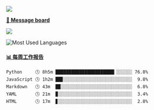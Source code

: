 [![](https://count.getloli.com/get/@SmaIIstars.github.readme)](https://count.getloli.com/)


[**💬 Message board**](https://chat.getloli.com/room/@SmaIIstars.github)

[![](https://chat.getloli.com/room/@SmaIIstars.github/svg?width=600&height=100&limit=20&theme=light&fontSize=14)](https://chat.getloli.com/room/@SmaIIstars.github)


![Most Used Languages](https://github-readme-stats.vercel.app/api/top-langs/?username=SmaIIstars&theme=dark&layout=compact)

<!-- waka-box start -->
#### <a href="https://gist.github.com/7bedf98e5eb1c9dafa176cc06c2428a5" target="_blank">📊 每周工作报告</a>
```text
Python     🕓 8h5m ██████████████████████▎░░░░░░ 76.8%
JavaScript 🕓 1h2m ██▊░░░░░░░░░░░░░░░░░░░░░░░░░░  9.8%
Markdown   🕓 43m  █▉░░░░░░░░░░░░░░░░░░░░░░░░░░░  6.8%
YAML       🕓 21m  ▉░░░░░░░░░░░░░░░░░░░░░░░░░░░░  3.4%
HTML       🕓 17m  ▊░░░░░░░░░░░░░░░░░░░░░░░░░░░░  2.8%
```
<!-- Powered by https://github.com/journey-ad/waka-box-go . -->
<!-- waka-box end -->

